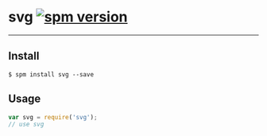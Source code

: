 # svg [![spm version](http://spmjs.io/badge/svg)](http://spmjs.io/package/svg)

---



## Install

```
$ spm install svg --save
```

## Usage

```js
var svg = require('svg');
// use svg
```
